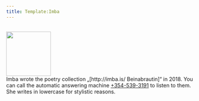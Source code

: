 ```yaml
---
title: Template:Imba
---
```


<br/>
<Image src="Imba.jpg" position="left" width="120"/>
<div class="sans-serif" data-translate=no>
Imba wrote the poetry collection „[http://imba.is/ Beinabrautin]“ in 2018. You can call the automatic answering machine <a href="tel:+3545393191">+354-539-3191</a> to listen to them. She writes in lowercase for stylistic reasons.
</div>